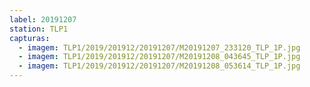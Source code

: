 ```yaml
---
label: 20191207
station: TLP1
capturas:
  - imagem: TLP1/2019/201912/20191207/M20191207_233120_TLP_1P.jpg
  - imagem: TLP1/2019/201912/20191207/M20191208_043645_TLP_1P.jpg
  - imagem: TLP1/2019/201912/20191207/M20191208_053614_TLP_1P.jpg
---
```

